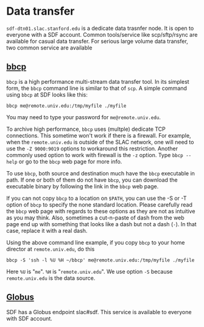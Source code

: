 # Data transfer

`sdf-dtn01.slac.stanford.edu` is a dedicate data trasnfer node. It is open to everyone with a SDF account. 
Common tools/service like scp/sftp/rsync are
available for casual data transfer. For serious large volume data transfer, two common service are available

## [bbcp](https://www.slac.stanford.edu/~abh/bbcp/)

`bbcp` is a high performance multi-stream data transfer tool. In its simplest form, the `bbcp` command line is
similar to that of `scp`. A simple command using `bbcp` at SDF looks like this:
```
bbcp me@remote.univ.edu:/tmp/myfile ./myfile
```
You may need to type your password for `me@remote.univ.edu`. 

To archive high performance, `bbcp` uses (multple) dedicate TCP connections. This sometime won't work if there is
a firewall. For example, when the `remote.univ.edu` is outside of the SLAC network, one will need to use the 
`-Z 9000:9019` options to workaround this restriction. Another commonly used option to work with firewall is the `-z` 
option. Type `bbcp --help` or go to the `bbcp` web page for more info.

To use `bbcp`, both source and destination much have the `bbcp` executable in path. If one or both of them do 
not have `bbcp`, you can download the executable binary by following the link in the `bbcp` web page.

If you can not copy `bbcp` to a location on `$PATH`, you can use the -S or -T option of `bbcp` to specify the 
none standard location. Please carefully read the `bbcp` web page with regards to these options as they are not
as intuitive as you may think. Also, sometimes a cut-n-paste of dash from the web page end up with
something that looks like a dash but not a dash (`-`). In that case, replace it with a real dash. 

Using the above command line example, if you copy `bbcp` to your home director at `remote.univ.edu`, do this
```
bbcp -S 'ssh -l %U %H ~/bbcp' me@remote.univ.edu:/tmp/myfile ./myfile
```
Here `%U` is "`me`". `%H` is "`remote.univ.edu`". We use option `-S` because `remote.univ.edu` is the data source. 

## [Globus](https://www.globus.org)

SDF has a Globus endpoint slac#sdf. This service is available to everyone with SDF account.

